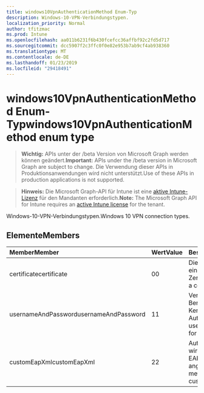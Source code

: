 ```yaml
---
title: windows10VpnAuthenticationMethod Enum-Typ
description: Windows-10-VPN-Verbindungstypen.
localization_priority: Normal
author: tfitzmac
ms.prod: Intune
ms.openlocfilehash: aa011b6231f6b430fcefcc36affbf92c2fd5d717
ms.sourcegitcommit: dcc5907f2c3ffc0f0e82e953b7ab9cf4ab938360
ms.translationtype: MT
ms.contentlocale: de-DE
ms.lasthandoff: 01/23/2019
ms.locfileid: "29418491"
---
```

# <a name="windows10vpnauthenticationmethod-enum-type"></a><span data-ttu-id="176de-103">windows10VpnAuthenticationMethod Enum-Typ</span><span class="sxs-lookup"><span data-stu-id="176de-103">windows10VpnAuthenticationMethod enum type</span></span>

> <span data-ttu-id="176de-104">**Wichtig:** APIs unter der /beta Version von Microsoft Graph werden können geändert.</span><span class="sxs-lookup"><span data-stu-id="176de-104">**Important:** APIs under the /beta version in Microsoft Graph are subject to change.</span></span> <span data-ttu-id="176de-105">Die Verwendung dieser APIs in Produktionsanwendungen wird nicht unterstützt.</span><span class="sxs-lookup"><span data-stu-id="176de-105">Use of these APIs in production applications is not supported.</span></span>

> <span data-ttu-id="176de-106">**Hinweis:** Die Microsoft Graph-API für Intune ist eine [aktive Intune-Lizenz](https://go.microsoft.com/fwlink/?linkid=839381) für den Mandanten erforderlich.</span><span class="sxs-lookup"><span data-stu-id="176de-106">**Note:** The Microsoft Graph API for Intune requires an [active Intune license](https://go.microsoft.com/fwlink/?linkid=839381) for the tenant.</span></span>

<span data-ttu-id="176de-107">Windows-10-VPN-Verbindungstypen.</span><span class="sxs-lookup"><span data-stu-id="176de-107">Windows 10 VPN connection types.</span></span>

## <a name="members"></a><span data-ttu-id="176de-108">Elemente</span><span class="sxs-lookup"><span data-stu-id="176de-108">Members</span></span>
|<span data-ttu-id="176de-109">Member</span><span class="sxs-lookup"><span data-stu-id="176de-109">Member</span></span>|<span data-ttu-id="176de-110">Wert</span><span class="sxs-lookup"><span data-stu-id="176de-110">Value</span></span>|<span data-ttu-id="176de-111">Beschreibung</span><span class="sxs-lookup"><span data-stu-id="176de-111">Description</span></span>|
|:---|:---|:---|
|<span data-ttu-id="176de-112">certificate</span><span class="sxs-lookup"><span data-stu-id="176de-112">certificate</span></span>|<span data-ttu-id="176de-113">0</span><span class="sxs-lookup"><span data-stu-id="176de-113">0</span></span>|<span data-ttu-id="176de-114">Die Authentifizierung mit einem Zertifikat.</span><span class="sxs-lookup"><span data-stu-id="176de-114">Authenticate with a certificate.</span></span>|
|<span data-ttu-id="176de-115">usernameAndPassword</span><span class="sxs-lookup"><span data-stu-id="176de-115">usernameAndPassword</span></span>|<span data-ttu-id="176de-116">1</span><span class="sxs-lookup"><span data-stu-id="176de-116">1</span></span>|<span data-ttu-id="176de-117">Verwenden Sie Benutzername und Kennwort für die Authentifizierung.</span><span class="sxs-lookup"><span data-stu-id="176de-117">Use username and password for authentication.</span></span>|
|<span data-ttu-id="176de-118">customEapXml</span><span class="sxs-lookup"><span data-stu-id="176de-118">customEapXml</span></span>|<span data-ttu-id="176de-119">2</span><span class="sxs-lookup"><span data-stu-id="176de-119">2</span></span>|<span data-ttu-id="176de-120">Authentifizierungsmethode wird in benutzerdefinierten EAP XML angegeben.</span><span class="sxs-lookup"><span data-stu-id="176de-120">Authentication method is specified in custom EAP XML.</span></span>|





